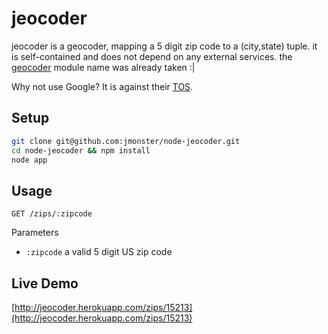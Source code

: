 jeocoder
========

jeocoder is a geocoder, mapping a 5 digit zip code to a (city,state) tuple. it is self-contained and does not depend on any external services. the [geocoder](https://npmjs.org/package/geocoder) module name was already taken :|

Why not use Google? It is against their [TOS](https://developers.google.com/maps/terms#section_10_12).
## Setup
```bash
git clone git@github.com:jmonster/node-jeocoder.git
cd node-jeocoder && npm install
node app
```

## Usage
`GET /zips/:zipcode`

Parameters

+ `:zipcode` a valid 5 digit US zip code

## Live Demo
[http://jeocoder.herokuapp.com/zips/15213](http://jeocoder.herokuapp.com/zips/15213)
